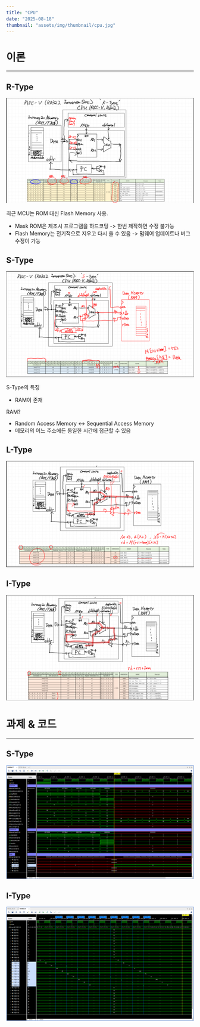 ```yaml
---
title: "CPU"
date: "2025-08-18"
thumbnail: "assets/img/thumbnail/cpu.jpg"
---
```


# 이론
---
## R-Type
![text](<../../../assets/img/vlsi2/250818/스크린샷 2025-08-19 085401.png>) 

최근 MCU는 ROM 대신 Flash Memory 사용.
- Mask ROM은 제조시 프로그램을 하드코딩 -> 한번 제작하면 수정 불가능
- Flash Memory는 전기적으로 지우고 다시 쓸 수 있음 -> 펌웨어 업데이트나 버그 수정이 가능

## S-Type
![text](<../../../assets/img/vlsi2/250818/스크린샷 2025-08-19 085408.png>) 

S-Type의 특징
- RAM이 존재

RAM?
- Random Access Memory <-> Sequential Access Memory
- 메모리의 어느 주소에든 동일한 시간에 접근할 수 있음

## L-Type
![text](<../../../assets/img/vlsi2/250818/스크린샷 2025-08-19 085420.png>) 

## I-Type
![text](<../../../assets/img/vlsi2/250818/스크린샷 2025-08-19 085427.png>)

# 과제 & 코드
---

## S-Type
![text](../../../assets/img/vlsi2/250818/S_type.png) 

## I-Type
![text](../../../assets/img/vlsi2/250818/I_type.png) 